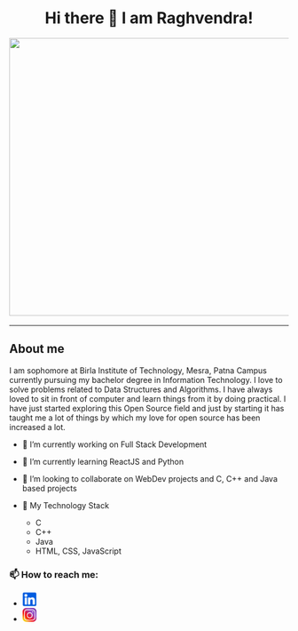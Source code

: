 <h1 align="center"> Hi there 👋 I am Raghvendra! </h1>

<p align="center">
  <img width="1200" height="500" src="https://camo.githubusercontent.com/3731a2c6fab7a8fc8a275b279b167400055fb56eb600d1bb37c4a813d6a79baf/68747470733a2f2f6d656469612e77697265642e636f6d2f70686f746f732f3566343531353030643734313531376434663039303337312f6d61737465722f775f32353630253243635f6c696d69742f6f70656e2d736f757263652e706e67">
</p>

****

## About me
I am sophomore at Birla Institute of Technology, Mesra, Patna Campus currently pursuing my bachelor degree in Information Technology. I love to solve problems related to Data Structures and Algorithms. I have always loved to sit in front of computer and learn things from it by doing practical. I have just started exploring this Open Source field and just by starting it has taught me a lot of things by which my love for open source has been increased a lot. 

- 🔭 I’m currently working on Full Stack Development
- 🌱 I’m currently learning ReactJS and Python
- 👯 I’m looking to collaborate on WebDev projects and C, C++ and Java based projects 
- 🌴 My Technology Stack

     *  C
     *  C++
     *  Java
     *  HTML, CSS, JavaScript
<!-- -   -->
<!-- - 🤔 I’m looking for help with  -->
<!-- - 💬 Ask me about ... -->

### 📫 How to reach me: 
   
   *  <a  href="https://www.linkedin.com/in/raghvendra-prasad-srivastava-a665a81a3/">
        <img src="LinkedIn.png" alt="LinkedIn img" width="25" height="25">
      </a>
   *  <a  href="https://www.instagram.com/raghavraj_2_y_7/">
        <img src="instagram.png" alt="Instagram img" width="25" height="25">
      </a>
<!-- - 😄 Pronouns: ...
- ⚡ Fun fact: ...
 -->
